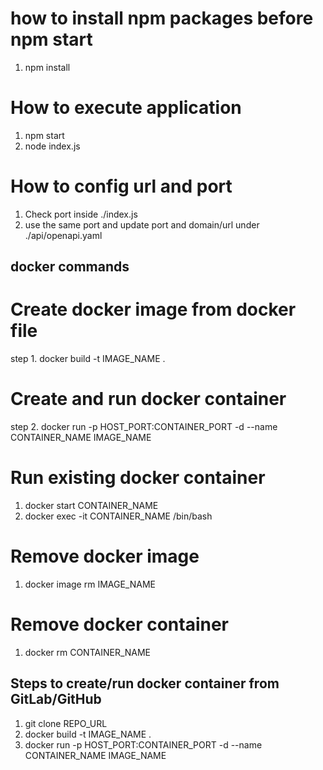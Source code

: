 # how to install npm packages before npm start
1. npm install

# How to execute application
1. npm start
2. node index.js

# How to config url and port
1. Check port inside ./index.js
2. use the same port and update port and domain/url under ./api/openapi.yaml

## docker commands
# Create docker image from docker file
step 1. docker build -t IMAGE_NAME .

# Create and run docker container
step 2. docker run -p HOST_PORT:CONTAINER_PORT -d --name CONTAINER_NAME IMAGE_NAME

# Run existing docker container
1. docker start CONTAINER_NAME
2. docker exec -it CONTAINER_NAME /bin/bash

# Remove docker image
1. docker image rm IMAGE_NAME

# Remove docker container
1. docker rm CONTAINER_NAME

## Steps to create/run docker container from GitLab/GitHub
1. git clone REPO_URL
2. docker build -t IMAGE_NAME .
3. docker run -p HOST_PORT:CONTAINER_PORT -d --name CONTAINER_NAME IMAGE_NAME